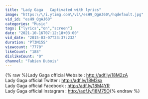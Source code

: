 ```yaml
---
title: "Lady Gaga   Captivated with lyrics"
image: "https:\/\/i.ytimg.com\/vi\/esH9_QgAJ60\/hqdefault.jpg"
vid_id: "esH9_QgAJ60"
categories: "Music"
tags: ["lyrics","on","screen"]
date: "2021-10-16T07:12:18+03:00"
vid_date: "2015-03-07T23:37:23Z"
duration: "PT3M15S"
viewcount: "7770"
likeCount: "188"
dislikeCount: "0"
channel: "Fabien Dubois"
---
```

{% raw %}Lady Gaga official Website : <a rel="nofollow" target="blank" href="http://adf.ly/18M2zA">http://adf.ly/18M2zA</a><br />Lady Gaga official Twitter : <a rel="nofollow" target="blank" href="http://adf.ly/18M3sx">http://adf.ly/18M3sx</a><br />Lady Gaga official Facebook : <a rel="nofollow" target="blank" href="http://adf.ly/18M4YR">http://adf.ly/18M4YR</a><br />Lady Gaga official Instagram : <a rel="nofollow" target="blank" href="http://adf.ly/18M75O">http://adf.ly/18M75O</a>{% endraw %}
